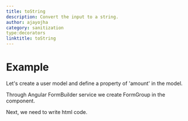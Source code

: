 ```yaml
---
title: toString
description: Convert the input to a string.
author: ajayojha
category: sanitization
type:decorators
linktitle: toString
---
```

# Example  
Let's create a user model and define a property of 'amount' in the model.
<div component="app-code" key="toString-add-model"></div> 

Through Angular FormBuilder service we create FormGroup in the component.

<div component="app-code" key="toString-add-component"></div> 
Next, we need to write html code.
<div component="app-code" key="toString-add-html"></div> 
<div component="app-example-runner" ref-component="app-toString-add"></div>

